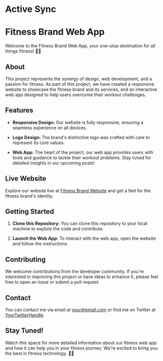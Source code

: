 # Active Sync
# Fitness Brand Web App

Welcome to the Fitness Brand Web App, your one-stop destination for all things fitness! 💪🌟

## About

This project represents the synergy of design, web development, and a passion for fitness. As part of this project, we have created a responsive website to showcase the fitness brand and its services, and an interactive web app designed to help users overcome their workout challenges.

## Features

- **Responsive Design:** Our website is fully responsive, ensuring a seamless experience on all devices.

- **Logo Design:** The brand's distinctive logo was crafted with care to represent its core values.

- **Web App:** The heart of the project, our web app provides users with tools and guidance to tackle their workout problems. Stay tuned for detailed insights in our upcoming posts!

## Live Website

Explore our website live at [Fitness Brand Website](https://muhammad3490.github.io/Main-Acsync) and get a feel for the fitness brand's identity.

## Getting Started

1. **Clone this Repository:** You can clone this repository to your local machine to explore the code and contribute.

2. **Launch the Web App:** To interact with the web app, open the website and follow the instructions.

## Contributing

We welcome contributions from the developer community. If you're interested in improving this project or have ideas to enhance it, please feel free to open an issue or submit a pull request.

## Contact

You can contact me via email at your@email.com or find me on Twitter at [YourTwitterHandle](https://twitter.com/codeComet_dev).

## Stay Tuned!

Watch this space for more detailed information about our fitness web app and how it can help you in your fitness journey. We're excited to bring you the best in fitness technology. 🚀💦
